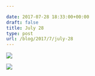 ```yaml
---

date: 2017-07-28 18:33:00+00:00
draft: false
title: July 28
type: post
url: /blog/2017/7/july-28
---
```




  
![](/images/2017-07-28-20177july-28/IMG_1954.jpg)

  

  
![](/images/2017-07-28-20177july-28/IMG_1955.jpg)

  


